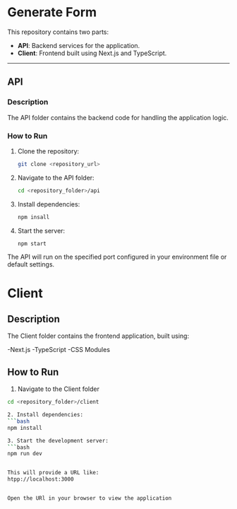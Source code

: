 # Generate Form

This repository contains two parts:
- **API**: Backend services for the application.
- **Client**: Frontend built using Next.js and TypeScript.

---

## **API**

### Description
The API folder contains the backend code for handling the application logic.

### **How to Run**

1. Clone the repository:
   ```bash
   git clone <repository_url>

2. Navigate to the API folder:
    ```bash
    cd <repository_folder>/api

3. Install dependencies:
   ```bash
   npm insall

4. Start the server:
   ```bash
   npm start

The API will run on the specified port configured in your environment file or default settings.

# Client
## Description
The Client folder contains the frontend application, built using:

-Next.js
-TypeScript
-CSS Modules


## How to Run 
1. Navigate to the Client folder
 ```bash
 cd <repository_folder>/client

2. Install dependencies: 
```bash
npm install

3. Start the development server:
```bash
npm run dev


This will provide a URL like: 
htpp://localhost:3000


Open the URl in your browser to view the application
